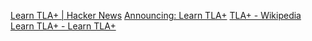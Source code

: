 
[Learn TLA+ | Hacker News](https://news.ycombinator.com/item?id=31952643)
[Announcing: Learn TLA+](https://www.hillelwayne.com/post/learntla/)
[TLA+ - Wikipedia](https://en.m.wikipedia.org/wiki/TLA+)
[Learn TLA+ - Learn TLA+](https://www.learntla.com/)

